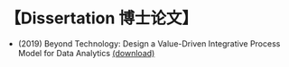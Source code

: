 # 【Dissertation 博士论文】

- (2019) Beyond Technology: Design a Value-Driven Integrative Process Model for Data Analytics [(download)](wang_dissertation.pdf)